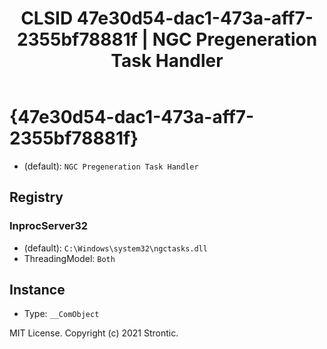 ﻿---
title: "CLSID 47e30d54-dac1-473a-aff7-2355bf78881f | NGC Pregeneration Task Handler"
excerpt: What is COM-Object CLSID 47e30d54-dac1-473a-aff7-2355bf78881f?
---

# {47e30d54-dac1-473a-aff7-2355bf78881f}

* (default): `NGC Pregeneration Task Handler`

## Registry


### InprocServer32

* (default): `C:\Windows\system32\ngctasks.dll`
* ThreadingModel: `Both`

## Instance

* Type: `__ComObject`

MIT License. Copyright (c) 2021 Strontic.


